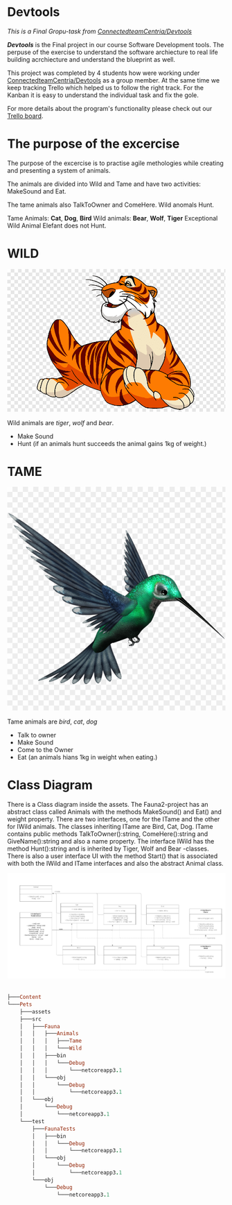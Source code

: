 # Devtools
*This is a Final Gropu-task from [ConnectedteamCentria/Devtools](https://github.com/connectedteamCentria/devtools)*

***Devtools*** is the Final project in our course Software Development tools. The perpuse of the exercise to understand the software archiecture to real life building acrchiecture and understand the blueprint as well.  

This project was completed by 4 students how were working under [ConnectedteamCentria/Devtools](https://github.com/connectedteamCentria/devtools) as a group member. At the same time we keep tracking Trello which helped us to follow the right track. For the Kanban it is easy to understand the individual task and fix the gole.  

For more details about the program's functionality please check out our [Trello board](https://trello.com/b/GdmwY8LR/connectedteam).


# The purpose of the excercise

The purpose of the excercise is to practise agile methologies while creating and presenting a system of animals.

The animals are divided into Wild and Tame and have two activities: MakeSound and Eat.

The tame animals also TalkToOwner and ComeHere. Wild anomals Hunt.

Tame Animals: **Cat**, **Dog**, **Bird** Wild animals: **Bear**, **Wolf**, **Tiger** Exceptional Wild Animal Elefant does not Hunt.


# WILD
![Tiger](https://github.com/connectedteamCentria/devtools/blob/master/Pets/assets/tiger.png)

Wild animals are *tiger*, *wolf* and *bear*.

- Make Sound
- Hunt (if an animals hunt succeeds the animal gains 1kg of weight.)


# TAME
![Bird](https://github.com/connectedteamCentria/devtools/blob/master/Pets/assets/bird.png)

Tame animals are *bird*, *cat*, *dog* 

- Talk to owner
- Make Sound
- Come to the Owner
- Eat (an animals hians 1kg in weight when eating.)


# Class Diagram

There is a Class diagram inside the assets. The Fauna2-project has an abstract class called Animals with the methods MakeSound() and Eat() and weight property. There are two interfaces, one for the ITame and the other for IWild animals. The classes inheriting ITame are Bird, Cat, Dog. ITame contains public methods TalkToOwner():string, ComeHere():string and GiveName():string and also a name property. The interface IWild has the method Hunt():string and is inherited by Tiger, Wolf and Bear -classes. There is also a user interface UI with the method Start() that is associated with both the IWild and ITame interfaces and also the abstract Animal class.

![Class Diagram](https://github.com/connectedteamCentria/devtools/blob/master/Pets/assets/Fauna2%20(1).png)


```ruby

├───Content
└───Pets
    ├───assets
    ├───src
    │   ├───Fauna
    │   │   ├───Animals
    │   │   │   ├───Tame
    │   │   │   └───Wild
    │   │   ├───bin
    │   │   │   └───Debug
    │   │   │       └───netcoreapp3.1
    │   │   └───obj
    │   │       └───Debug
    │   │           └───netcoreapp3.1
    │   └───obj
    │       └───Debug
    │           └───netcoreapp3.1
    └───test
        ├───FaunaTests
        │   ├───bin
        │   │   └───Debug
        │   │       └───netcoreapp3.1
        │   └───obj
        │       └───Debug
        │           └───netcoreapp3.1
        └───obj
            └───Debug
                └───netcoreapp3.1
```



